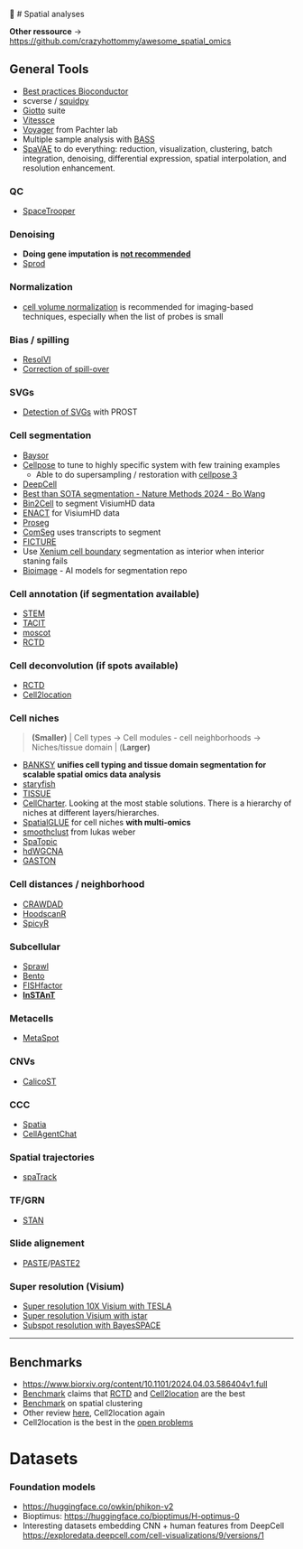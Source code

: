 🌌 # Spatial analyses

**Other ressource** → https://github.com/crazyhottommy/awesome_spatial_omics

## General Tools

- [Best practices Bioconductor](https://lmweber.org/PrinciplesSTA/devel/)
- scverse / [squidpy](https://squidpy.readthedocs.io/en/stable/)
- [Giotto](https://giottosuite.readthedocs.io/en/latest/) suite
- [Vitessce](http://vitessce.io/)
- [Voyager](https://github.com/pachterlab/voyager) from Pachter lab
- Multiple sample analysis with [BASS](https://genomebiology.biomedcentral.com/articles/10.1186/s13059-024-03361-0)
- [SpaVAE](https://github.com/ttgump/spaVAE) to do everything: reduction, visualization, clustering, batch integration, denoising, differential expression, spatial interpolation, and resolution enhancement.

### QC

- [SpaceTrooper](https://htmlpreview.github.io/?https://github.com/drighelli/SpaceTrooper/blob/main/vignette/introduction.html)

### Denoising

- **Doing gene imputation is [not recommended](https://github.com/BayraktarLab/cell2location/issues/379)**
- [Sprod](https://www.nature.com/articles/s41592-022-01560-w#Fig2)

### Normalization

- [cell volume normalization](https://genomebiology.biomedcentral.com/articles/10.1186/s13059-024-03303-w#Fig7) is recommended for imaging-based techniques, especially when the list of probes is small

### Bias / spilling

- [ResolVI](https://www.biorxiv.org/content/biorxiv/early/2025/01/24/2025.01.20.634005.full.pdf)
- [Correction of spill-over](https://sydneybiox.github.io/Statial/)

### SVGs

- [Detection of SVGs](https://www.nature.com/articles/s41467-024-44835-w) with PROST

### Cell segmentation

- [Baysor](https://github.com/kharchenkolab/Baysor)
- [Cellpose](https://github.com/MouseLand/cellpose) to tune to highly specific system with few training examples
    - Able to do supersampling / restoration with [cellpose 3](https://www.biorxiv.org/content/10.1101/2024.02.10.579780v2)
- [DeepCell](https://github.com/vanvalenlab/deepcell-tf?tab=readme-ov-file)
- [Best than SOTA segmentation - Nature Methods 2024 - Bo Wang](https://www.nature.com/articles/s41592-024-02233-6#Fig3)
- [Bin2Cell](https://www.biorxiv.org/content/10.1101/2024.06.19.599766v1) to segment VisiumHD data
- [ENACT](https://www.biorxiv.org/content/10.1101/2024.10.17.618905v1.full.pdf) for VisiumHD data
- [Proseg](https://www.biorxiv.org/content/10.1101/2024.04.25.591218v1.full.pdf)
- [ComSeg](https://www.nature.com/articles/s42003-024-06480-3) uses transcripts to segment
- [FICTURE](https://www.nature.com/articles/s41592-024-02415-2)
- Use [Xenium cell boundary](https://kb.10xgenomics.com/hc/en-us/articles/30205122555917-Boundary-stain-shows-cell-morphology-better-than-the-interior-stain) segmentation as interior when interior staning fails
- [Bioimage](https://bioimage.io/#/) - AI models for segmentation repo

### Cell annotation (if segmentation available)

- [STEM](https://www.nature.com/articles/s42003-023-05640-1)
- [TACIT](https://www.biorxiv.org/content/10.1101/2024.05.31.596861v1)
- [moscot](https://github.com/theislab/moscot)
- [RCTD](https://github.com/dmcable/spacexr)

### Cell deconvolution (if spots available)

- [RCTD](https://github.com/dmcable/spacexr)
- [Cell2location](https://github.com/BayraktarLab/cell2location)

### Cell niches

> **(Smaller)** | Cell types → Cell modules - cell neighborhoods → Niches/tissue domain | (**Larger)**
> 
- [BANKSY](https://www.nature.com/articles/s41588-024-01664-3) **unifies cell typing and tissue domain segmentation for scalable spatial omics data analysis**
- [staryfish](https://twitter.com/Cancer_dynamics/status/1770811468578971905?t=sZhz7UBO-VE7cqK97rP8sA&s=19)
- [TISSUE](https://buff.ly/49Oc0M2)
- [CellCharter](https://www.nature.com/articles/s41588-023-01588-4). Looking at the most stable solutions. There is a hierarchy of niches at different layers/hierarches.
- [SpatialGLUE](https://www.nature.com/articles/s41592-024-02316-4) for cell niches **with multi-omics**
- [smoothclust](https://github.com/lmweber/smoothclust) from lukas weber
- [SpaTopic](https://www.science.org/doi/10.1126/sciadv.adp4942)
- [hdWGCNA](https://smorabit.github.io/hdWGCNA/articles/ST_basics.html)
- [GASTON](https://github.com/raphael-group/GASTON)

### Cell distances / neighborhood

- [CRAWDAD](https://github.com/JEFworks-Lab/CRAWDAD?tab=readme-ov-file)
- [HoodscanR](https://www.biorxiv.org/content/10.1101/2024.03.26.586902v1)
- [SpicyR](https://sydneybiox.github.io/spicyR/)

### Subcellular

- [Sprawl](https://elifesciences.org/reviewed-preprints/87517)
- [Bento](https://www.notion.so/Spatial-analyses-0d451532f4c64fc599cb6ceb469ab523?pvs=21)
- [FISHfactor](https://academic.oup.com/bioinformatics/article/39/5/btad183/7114027)
- [**InSTAnT**](https://www.nature.com/articles/s41467-024-49457-w)

### Metacells

- [MetaSpot](https://academic.oup.com/bioinformatics/article/doi/10.1093/bioinformatics/btae734/7919601)

### CNVs

- [CalicoST](https://www.nature.com/articles/s41592-024-02438-9#Fig1)

### CCC

- [Spatia](https://www.nature.com/articles/s41592-024-02408-1#Fig2)
- [CellAgentChat](https://github.com/mcgilldinglab/CellAgentChat)

### Spatial trajectories

- [spaTrack](https://www.biorxiv.org/content/10.1101/2023.09.04.556175v2)

### TF/GRN

- [STAN](https://www.biorxiv.org/content/10.1101/2024.06.26.600782v2.full.pdf)

### Slide alignement

- [PASTE](https://www.nature.com/articles/s41592-022-01459-6)/[PASTE2](https://www.ncbi.nlm.nih.gov/pmc/articles/PMC9881963/)

### Super resolution (Visium)

- [Super resolution 10X Visium with TESLA](https://www.cell.com/cell-systems/pdf/S2405-4712(23)00084-4.pdf)
- [Super resolution Visium with istar](https://www.notion.so/Spatial-analyses-0d451532f4c64fc599cb6ceb469ab523?pvs=21)
- [Subspot resolution with BayesSPACE](https://www.ncbi.nlm.nih.gov/pmc/articles/PMC8763026/)

---

## Benchmarks

- https://www.biorxiv.org/content/10.1101/2024.04.03.586404v1.full
- [Benchmark](https://www.biorxiv.org/content/10.1101/2023.03.22.533802v3.full.pdf) claims that [RCTD](https://github.com/dmcable/spacexr) and [Cell2location](https://github.com/BayraktarLab/cell2location) are the best
- [Benchmark](https://www.nature.com/articles/s41592-024-02215-8) on spatial clustering
- Other review [here](https://www.nature.com/articles/s41467-023-37168-7#Fig2), Cell2location again
- Cell2location is the best in the [open problems](https://openproblems.bio/results/spatial_decomposition/)

# Datasets

### Foundation models

- https://huggingface.co/owkin/phikon-v2
- Bioptimus: https://huggingface.co/bioptimus/H-optimus-0
- Interesting datasets embedding CNN + human features from DeepCell https://exploredata.deepcell.com/cell-visualizations/9/versions/1

